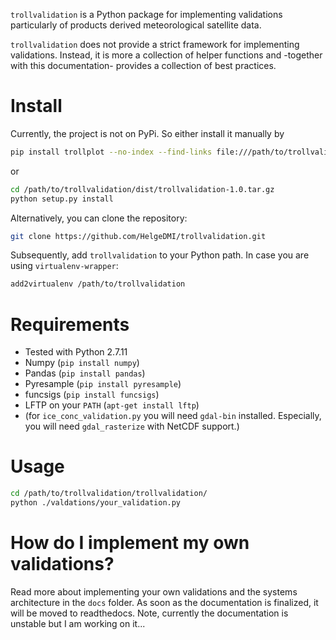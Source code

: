 `trollvalidation` is a Python package for implementing validations particularly of products derived meteorological satellite data.

`trollvalidation` does not provide a strict framework for implementing validations. Instead, it is more a collection of helper functions and -together with this documentation- provides a collection of best practices.



Install
=======

Currently, the project is not on PyPi. So either install it manually by 


```bash
pip install trollplot --no-index --find-links file:///path/to/trollvalidation/dist/trollvalidation-1.0.tar.gz
```
or 
```bash
cd /path/to/trollvalidation/dist/trollvalidation-1.0.tar.gz
python setup.py install
```


Alternatively, you can clone the repository:


```bash
git clone https://github.com/HelgeDMI/trollvalidation.git

```

Subsequently, add `trollvalidation` to your Python path. In case you are using `virtualenv-wrapper`:

```bash
add2virtualenv /path/to/trollvalidation
```


Requirements
============

  * Tested with Python 2.7.11
  * Numpy (`pip install numpy`)
  * Pandas (`pip install pandas`)
  * Pyresample (`pip install pyresample`)
  * funcsigs (`pip install funcsigs`)
  * LFTP on your `PATH` (`apt-get install lftp`)
  * (for `ice_conc_validation.py` you will need `gdal-bin` installed.
  Especially, you will need `gdal_rasterize` with NetCDF support.)



Usage
=====

```bash
cd /path/to/trollvalidation/trollvalidation/
python ./valdations/your_validation.py
```


How do I implement my own validations?
======================================

Read more about implementing your own validations and the systems architecture in the `docs` folder. As soon as the documentation is finalized, it will be moved to readthedocs. Note, currently the documentation is unstable but I am working on it...